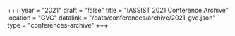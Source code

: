 +++
year = "2021"
draft = "false"
title = "IASSIST 2021 Conference Archive"
location = "GVC"
datalink = "/data/conferences/archive/2021-gvc.json"
type = "conferences-archive"
+++
